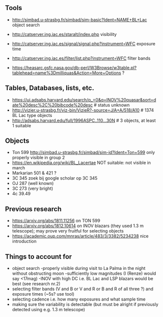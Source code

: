 ## Tools
- http://simbad.u-strasbg.fr/simbad/sim-basic?Ident=NAME+BL+Lac object search
- http://catserver.ing.iac.es/staralt/index.php visibility
- http://catserver.ing.iac.es/signal/signal.php?instrument=WFC exposure time
- http://catserver.ing.iac.es/filter/list.php?instrument=WFC filter bands

- https://heasarc.gsfc.nasa.gov/db-perl/W3Browse/w3table.pl?tablehead=name%3Dmilliquas&Action=More+Options  ?

## Tables, Databases, lists, etc.
- https://ui.adsabs.harvard.edu/search/p_=0&q=INOV%20quasar&sort=date%20desc%2C%20bibcode%20desc # status unknown
- http://vizier.u-strasbg.fr/viz-bin/VizieR?-source=J/A+A/518/A10 # 1374 BL Lac type objects
- http://adsabs.harvard.edu/full/1996ASPC..110...30N # 3 objects, at least 1 suitable

## Objects
- Ton 599 http://simbad.u-strasbg.fr/simbad/sim-id?Ident=Ton+599 only properly visible in group 2
- https://en.wikipedia.org/wiki/BL_Lacertae NOT suitable: not visible in march
- Markarian 501 & 421 ?
- 3C 345 zoek bij google scholar op 3C 345
- OJ 287 (well known)
- 3C 273 (very bright)
- 4c 39.49

## Previous research
- https://arxiv.org/abs/1811.11256 on TON 599
- https://arxiv.org/abs/1812.10614 on INOV blazars (they used 1.3 m telescope); may prove very fruitful for selecting objects
- https://academic.oup.com/mnras/article/483/3/3382/5234238 nice introduction

## Things to account for
- object search
    -properly visible during visit to La Palma in the night without obstructing moon
    -sufficiently low magnitudes (I (Renze) would say <17mag)
    -INOV with high DC i.e. BL Lac and LSP blazars would be best (see research nr.2)
- selecting filter bands (V and B or V and R or B and R of all three ?) and exposure times (~5s? use tool)
- selecting cadence i.e. how many exposures and what sample time
- making sure the variability is detectable (but must be alright if previously detected using e.g. 1.3 m telescope)
